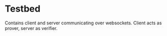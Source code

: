 # Testbed

Contains client and server communicating over websockets. Client acts as prover, server as verifier. 
